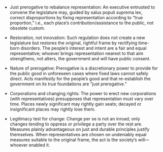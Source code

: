 - Just prerogative to rebalance representation: An executive entrusted to convene the legislature may, guided by salus populi suprema lex, correct disproportions by fixing representation according to “true proportion,” i.e., each place’s contribution/assistance to the public, not obsolete custom.

- Restoration, not innovation: Such regulation does not create a new legislature but restores the original, rightful frame by rectifying time-born disorders. The people’s interest and intent are a fair and equal representative; whoever brings representation nearest to that aim strengthens, not alters, the government and will have public consent.

- Nature of prerogative: Prerogative is a discretionary power to provide for the public good in unforeseen cases where fixed laws cannot safely direct. Acts manifestly for the people’s good and that re-establish the government on its true foundations are “just prerogative.”

- Corporations and changing rights: The power to erect new corporations (with representatives) presupposes that representation must vary over time. Places newly significant may rightly gain seats; decayed or insignificant places may rightly lose them.

- Legitimacy test for change: Change per se is not an inroad; only changes tending to oppress or privilege a party over the rest are. Measures plainly advantageous on just and durable principles justify themselves. When representatives are chosen on undeniably equal measures suitable to the original frame, the act is the society’s will—whoever enabled it.
